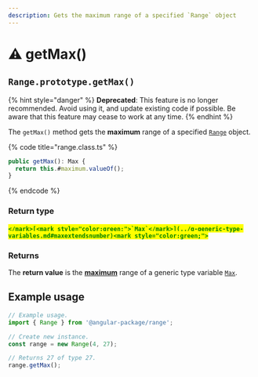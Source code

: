 ```yaml
---
description: Gets the maximum range of a specified `Range` object
---
```


# ⚠ getMax()

## `Range.prototype.getMax()`

{% hint style="danger" %}
**Deprecated**: This feature is no longer recommended. Avoid using it, and update existing code if possible. Be aware that this feature may cease to work at any time.
{% endhint %}

The `getMax()` method gets the **maximum** range of a specified [`Range`](broken-reference) object.

{% code title="range.class.ts" %}
```typescript
public getMax(): Max {
  return this.#maximum.valueOf();
}
```
{% endcode %}

### Return type

#### <mark style="color:green;">``</mark>[<mark style="color:green;">`Max`</mark>](../g-generic-type-variables.md#maxextendsnumber)<mark style="color:green;">``</mark>

### Returns

The **return value** is the [**maximum**](../properties/max.md#range.prototype.max) range of a generic type variable [`Max`](../g-generic-type-variables.md#maxextendsnumber).

## Example usage

```typescript
// Example usage.
import { Range } from '@angular-package/range';

// Create new instance.
const range = new Range(4, 27);

// Returns 27 of type 27.
range.getMax();
```
